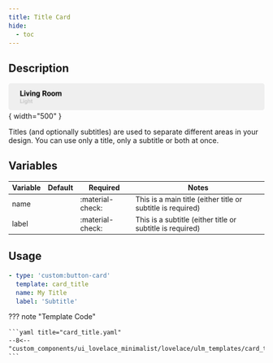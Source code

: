 ```yaml
---
title: Title Card
hide:
  - toc
---
```

<!-- markdownlint-disable MD046 -->

## Description

![example-image](../../assets/img/ulm_cards/card_title.png){ width="500" }

Titles (and optionally subtitles) are used to separate different areas in your design. You can use only a title, only a subtitle or both at once.

## Variables

| Variable | Default | Required         | Notes             |
|----------|---------|------------------|-------------------|
| name     |         | :material-check: | This is a main title (either title or subtitle is required) |
|label|   | :material-check: | This is a subtitle (either title or subtitle is required) |

## Usage

```yaml
- type: 'custom:button-card'
  template: card_title
  name: My Title
  label: 'Subtitle'
```

??? note "Template Code"

    ```yaml title="card_title.yaml"
    --8<-- "custom_components/ui_lovelace_minimalist/lovelace/ulm_templates/card_templates/title/card_title.yaml"
    ```
